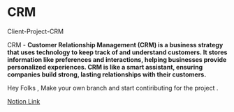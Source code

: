 # CRM
Client-Project-CRM

CRM - **Customer Relationship Management (CRM) is a business strategy that uses technology to keep track of and understand customers. It stores information like preferences and interactions, helping businesses provide personalized experiences. CRM is like a smart assistant, ensuring companies build strong, lasting relationships with their customers.**

Hey Folks , Make your own branch and start contiributing for the project .

[Notion Link](https://www.notion.so/CRM-Client-Project-47eae6df19554d57a32f2e631cb94621)
